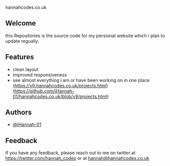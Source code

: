 
hannahcodes.co.uk
## Welcome

 this Repositories is the source code for my persional website which i plan to update regually. 



## Features

- clean layout
- improved responsiveness 
- see almost everything i am or have been working on in one place (https://v9.hannahcodes.co.uk/projects.html) (https://github.com/iHannah-01/hannahcodes.co.uk/blob/v9/projects.html)

  
## Authors

- [@iHannah-01](https://www.github.com/iHannah-01)

  
## Feedback

If you have any feedback, please reach out to me on twitter at https://twitter.com/hannah_codes or at hannah@hannahcodes.co.uk

  
